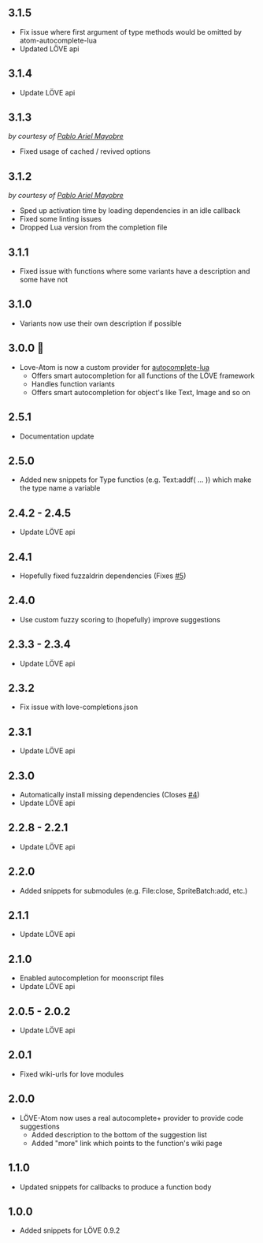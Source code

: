 ## 3.1.5
- Fix issue where first argument of type methods would be omitted by atom-autocomplete-lua
- Updated LÖVE api

## 3.1.4
- Update LÖVE api

## 3.1.3
_by courtesy of [Pablo Ariel Mayobre](https://github.com/Positive07)_
- Fixed usage of cached / revived options

## 3.1.2
_by courtesy of [Pablo Ariel Mayobre](https://github.com/Positive07)_
- Sped up activation time by loading dependencies in an idle callback
- Fixed some linting issues
- Dropped Lua version from the completion file

## 3.1.1
- Fixed issue with functions where some variants have a description and some have not

## 3.1.0
- Variants now use their own description if possible

## 3.0.0 :tada:
- Love-Atom is now a custom provider for [autocomplete-lua](https://github.com/dapetcu21/atom-autocomplete-lua)
    - Offers smart autocompletion for all functions of the LÖVE framework
    - Handles function variants
    - Offers smart autocompletion for object's like Text, Image and so on

## 2.5.1
- Documentation update

## 2.5.0
- Added new snippets for Type functios (e.g. Text:addf( ... )) which make the type name a variable

## 2.4.2 - 2.4.5
- Update LÖVE api

## 2.4.1
- Hopefully fixed fuzzaldrin dependencies (Fixes [#5](https://github.com/rm-code/love-atom/issues/5))

## 2.4.0
- Use custom fuzzy scoring to (hopefully) improve suggestions

## 2.3.3 - 2.3.4
- Update LÖVE api

## 2.3.2
- Fix issue with love-completions.json

## 2.3.1
- Update LÖVE api

## 2.3.0
- Automatically install missing dependencies (Closes [#4](https://github.com/rm-code/love-atom/issues/4))
- Update LÖVE api

## 2.2.8 - 2.2.1
- Update LÖVE api

## 2.2.0
- Added snippets for submodules (e.g. File:close, SpriteBatch:add, etc.)

## 2.1.1
- Update LÖVE api

## 2.1.0
- Enabled autocompletion for moonscript files
- Update LÖVE api

## 2.0.5 - 2.0.2
- Update LÖVE api

## 2.0.1
- Fixed wiki-urls for love modules

## 2.0.0
- LÖVE-Atom now uses a real autocomplete+ provider to provide code suggestions
	- Added description to the bottom of the suggestion list
	- Added "more" link which points to the function's wiki page

## 1.1.0
- Updated snippets for callbacks to produce a function body

## 1.0.0
- Added snippets for LÖVE 0.9.2
